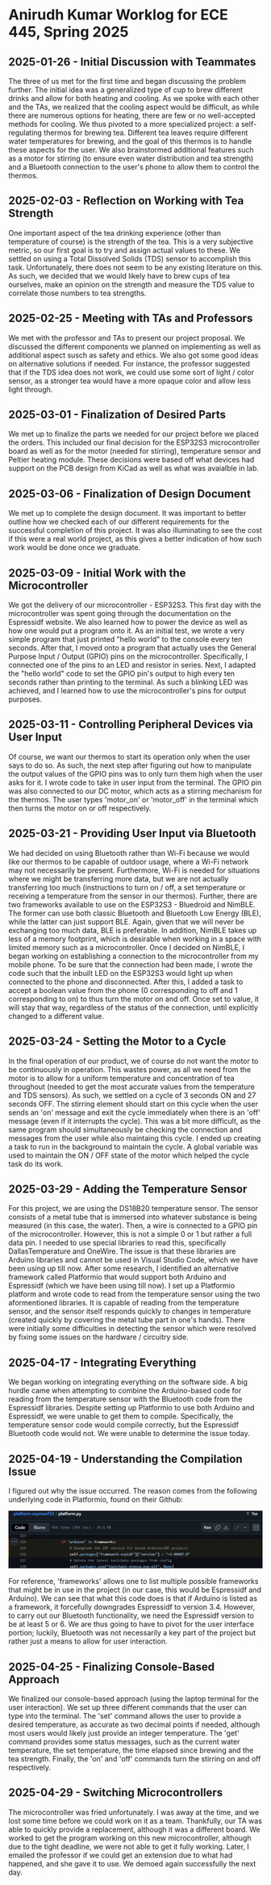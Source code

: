 # Anirudh Kumar Worklog for ECE 445, Spring 2025

## 2025-01-26 - Initial Discussion with Teammates

The three of us met for the first time and began discussing the problem further. The initial idea was a generalized type of cup to brew different drinks and allow for both heating and cooling. As we spoke with each other and the TAs, we realized that the cooling aspect would be difficult, as while there are numerous options for heating, there are few or no well-accepted methods for cooling. We thus pivoted to a more specialized project: a self-regulating thermos for brewing tea. Different tea leaves require different water temperatures for brewing, and the goal of this thermos is to handle these aspects for the user. We also brainstormed additional features such as a motor for stirring (to ensure even water distribution and tea strength) and a Bluetooth connection to the user's phone to allow them to control the thermos.

## 2025-02-03 - Reflection on Working with Tea Strength

One important aspect of the tea drinking experience (other than temperature of course) is the strength of the tea. This is a very subjective metric, so our first goal is to try and assign actual values to these. We settled on using a Total Dissolved Solids (TDS) sensor to accomplish this task. Unfortunately, there does not seem to be any existing literature on this. As such, we decided that we would likely have to brew cups of tea ourselves, make an opinion on the strength and measure the TDS value to correlate those numbers to tea strengths.

## 2025-02-25 - Meeting with TAs and Professors

We met with the professor and TAs to present our project proposal. We discussed the different components we planned on implementing as well as additional aspect susch as safety and ethics. We also got some good ideas on alternative solutions if needed. For instance, the professor suggested that if the TDS idea does not work, we could use some sort of light / color sensor, as a stronger tea would have a more opaque color and allow less light through.

## 2025-03-01 - Finalization of Desired Parts

We met up to finalize the parts we needed for our project before we placed the orders. This included our final decision for the ESP32S3 microcontroller board as well as for the motor (needed for stirring), temperature sensor and Peltier heating module. These decisions were based off what devices had support on the PCB design from KiCad as well as what was avaialble in lab.

## 2025-03-06 - Finalization of Design Document

We met up to complete the design document. It was important to better outline how we checked each of our different requirements for the successful completion of this project. It was also illuminating to see the cost if this were a real world project, as this gives a better indication of how such work would be done once we graduate.

## 2025-03-09 - Initial Work with the Microcontroller

We got the delivery of our microcontroller - ESP32S3. This first day with the microcontroller was spent going through the documentation on the Espressidf website. We also learned how to power the device as well as how one would put a program onto it. As an initial test, we wrote a very simple program that just printed "hello world" to the console every ten seconds. After that, I moved onto a program that actually uses the General Purpose Input / Output (GPIO) pins on the microcontroller. Specifically, I connected one of the pins to an LED and resistor in series. Next, I adapted the "hello world" code to set the GPIO pin's output to high every ten seconds rather than printing to the terminal. As such a blinking LED was achieved, and I learned how to use the microcontroller's pins for output purposes.

## 2025-03-11 - Controlling Peripheral Devices via User Input

Of course, we want our thermos to start its operation only when the user says to do so. As such, the next step after figuring out how to manipulate the output values of the GPIO pins was to only turn them high when the user asks for it. I wrote code to take in user input from the terminal. The GPIO pin was also connected to our DC motor, which acts as a stirring mechanism for the thermos. The user types 'motor_on' or 'motor_off' in the terminal which then turns the motor on or off respectively.

## 2025-03-21 - Providing User Input via Bluetooth

We had decided on using Bluetooth rather than Wi-Fi because we would like our thermos to be capable of outdoor usage, where a Wi-Fi network may not necessarily be present. Furthermore, Wi-Fi is needed for situations where we might be transferring more data, but we are not actually transferring too much (instructions to turn on / off, a set temperature or receiving a temperature from the sensor in our thermos). Further, there are two frameworks available to use on the ESP32S3 - Bluedroid and NimBLE. The former can use both classic Bluetooth and Bluetooth Low Energy (BLE), while the latter can just support BLE. Again, given that we will never be exchanging too much data, BLE is preferable. In addition, NimBLE takes up less of a memory footprint, which is desirable when working in a space with limited memory such as a microcontroller. Once I decided on NimBLE, I began working on establishing a connection to the microcontroller from my mobile phone. To be sure that the connection had been made, I wrote the code such that the inbuilt LED on the ESP32S3 would light up when connected to the phone and disconnected. After this, I added a task to accept a boolean value from the phone (0 corresponding to off and 1 corresponding to on) to thus turn the motor on and off. Once set to value, it will stay that way, regardless of the status of the connection, until explicitly changed to a different value.

## 2025-03-24 - Setting the Motor to a Cycle

In the final operation of our product, we of course do not want the motor to be continuously in operation. This wastes power, as all we need from the motor is to allow for a uniform temperature and concentration of tea throughout (needed to get the most accurate values from the temperature and TDS sensors). As such, we settled on a cycle of 3 seconds ON and 27 seconds OFF. The stirring element should start on this cycle when the user sends an 'on' message and exit the cycle immediately when there is an 'off' message (even if it interrupts the cycle). This was a bit more difficult, as the same program should simultaneously be checking the connection and messages from the user while also maintaing this cycle. I ended up creating a task to run in the background to maintain the cycle. A global variable was used to maintain the ON / OFF state of the motor which helped the cycle task do its work.

## 2025-03-29 - Adding the Temperature Sensor

For this project, we are using the DS18B20 temperature sensor. The sensor consists of a metal tube that is immersed into whatever substance is being measured (in this case, the water). Then, a wire is connected to a GPIO pin of the microcontroller. However, this is not a simple 0 or 1 but rather a full data pin. I needed to use special libraries to read this, specifically DallasTemperature and OneWire. The issue is that these libraries are Arduino libraries and cannot be used in Visual Studio Code, which we have been using up till now. After some research, I identified an alternative framework called Platformio that would support both Arduino and Espressidf (which we have been using till now). I set up a Platformio platform and wrote code to read from the temperature sensor using the two aformentioned libraries. It is capable of reading from the temperature sensor, and the sensor itself responds quickly to changes in temperature (created quickly by covering the metal tube part in one's hands). There were initially some difficulties in detecting the sensor which were resolved by fixing some issues on the hardware / circuitry side.

## 2025-04-17 - Integrating Everything

We began working on integrating everything on the software side. A big hurdle came when attempting to combine the Arduino-based code for reading from the temperature sensor with the Bluetooth code from the Espressidf libraries. Despite setting up Platformio to use both Arduino and Espressidf, we were unable to get them to compile. Specifically, the temperature sensor code would compile correctly, but the Espressidf Bluetooth code would not. We were unable to determine the issue today.

## 2025-04-19 - Understanding the Compilation Issue

I figured out why the issue occurred. The reason comes from the following underlying code in Platformio, found on their Github:

![Code Downgrading Espressidf](platformio_bug.png)

For reference, 'frameworks' allows one to list multiple possible frameworks that might be in use in the project (in our case, this would be Espressidf and Arduino). We can see that what this code does is that if Arduino is listed as a framework, it forcefully downgrades Espressidf to version 3.4. However, to carry out our Bluetooth functionality, we need the Espressidf version to be at least 5 or 6. We are thus going to have to pivot for the user interface portion; luckily, Bluetooth was not necessarily a key part of the project but rather just a means to allow for user interaction.

## 2025-04-25 - Finalizing Console-Based Approach

We finalized our console-based approach (using the laptop terminal for the user interaction). We set up three different commands that the user can type into the terminal. The 'set' command allows the user to provide a desired temperature, as accurate as two decimal points if needed, although most users would likely just provide an integer temperature. The 'get' command provides some status messages, such as the current water temperature, the set temperature, the time elapsed since brewing and the tea strength. Finally, the 'on' and 'off' commands turn the stirring on and off respectively.

## 2025-04-29 - Switching Microcontrollers

The microcontroller was fried unfortunately. I was away at the time, and we lost some time before we could work on it as a team. Thankfully, our TA was able to quickly provide a replacement, although it was a different board. We worked to get the program working on this new microcontroller, although due to the tight deadline, we were not able to get it fully working. Later, I emailed the professor if we could get an extension due to what had happened, and she gave it to use. We demoed again successfully the next day.
